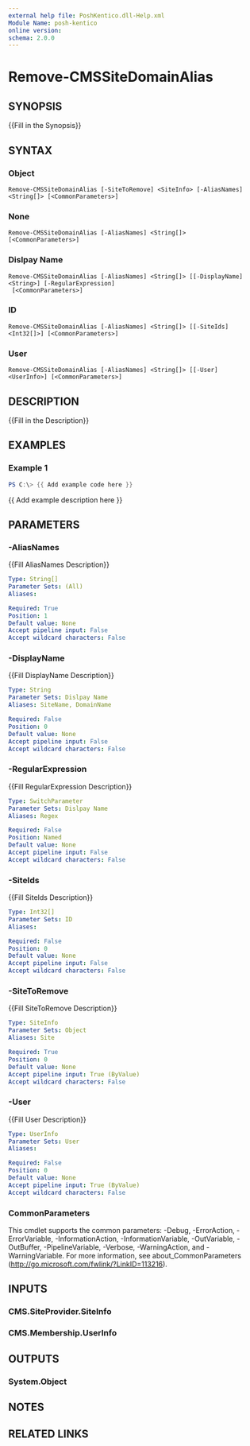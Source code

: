 ```yaml
---
external help file: PoshKentico.dll-Help.xml
Module Name: posh-kentico
online version:
schema: 2.0.0
---
```


# Remove-CMSSiteDomainAlias

## SYNOPSIS
{{Fill in the Synopsis}}

## SYNTAX

### Object
```
Remove-CMSSiteDomainAlias [-SiteToRemove] <SiteInfo> [-AliasNames] <String[]> [<CommonParameters>]
```

### None
```
Remove-CMSSiteDomainAlias [-AliasNames] <String[]> [<CommonParameters>]
```

### Dislpay Name
```
Remove-CMSSiteDomainAlias [-AliasNames] <String[]> [[-DisplayName] <String>] [-RegularExpression]
 [<CommonParameters>]
```

### ID
```
Remove-CMSSiteDomainAlias [-AliasNames] <String[]> [[-SiteIds] <Int32[]>] [<CommonParameters>]
```

### User
```
Remove-CMSSiteDomainAlias [-AliasNames] <String[]> [[-User] <UserInfo>] [<CommonParameters>]
```

## DESCRIPTION
{{Fill in the Description}}

## EXAMPLES

### Example 1
```powershell
PS C:\> {{ Add example code here }}
```

{{ Add example description here }}

## PARAMETERS

### -AliasNames
{{Fill AliasNames Description}}

```yaml
Type: String[]
Parameter Sets: (All)
Aliases:

Required: True
Position: 1
Default value: None
Accept pipeline input: False
Accept wildcard characters: False
```

### -DisplayName
{{Fill DisplayName Description}}

```yaml
Type: String
Parameter Sets: Dislpay Name
Aliases: SiteName, DomainName

Required: False
Position: 0
Default value: None
Accept pipeline input: False
Accept wildcard characters: False
```

### -RegularExpression
{{Fill RegularExpression Description}}

```yaml
Type: SwitchParameter
Parameter Sets: Dislpay Name
Aliases: Regex

Required: False
Position: Named
Default value: None
Accept pipeline input: False
Accept wildcard characters: False
```

### -SiteIds
{{Fill SiteIds Description}}

```yaml
Type: Int32[]
Parameter Sets: ID
Aliases:

Required: False
Position: 0
Default value: None
Accept pipeline input: False
Accept wildcard characters: False
```

### -SiteToRemove
{{Fill SiteToRemove Description}}

```yaml
Type: SiteInfo
Parameter Sets: Object
Aliases: Site

Required: True
Position: 0
Default value: None
Accept pipeline input: True (ByValue)
Accept wildcard characters: False
```

### -User
{{Fill User Description}}

```yaml
Type: UserInfo
Parameter Sets: User
Aliases:

Required: False
Position: 0
Default value: None
Accept pipeline input: True (ByValue)
Accept wildcard characters: False
```

### CommonParameters
This cmdlet supports the common parameters: -Debug, -ErrorAction, -ErrorVariable, -InformationAction, -InformationVariable, -OutVariable, -OutBuffer, -PipelineVariable, -Verbose, -WarningAction, and -WarningVariable.
For more information, see about_CommonParameters (http://go.microsoft.com/fwlink/?LinkID=113216).

## INPUTS

### CMS.SiteProvider.SiteInfo

### CMS.Membership.UserInfo

## OUTPUTS

### System.Object
## NOTES

## RELATED LINKS
